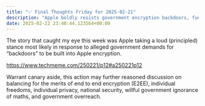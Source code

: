 ```yaml
---
title: "✅ Final Thoughts Friday for 2025-02-21"
description: "Apple boldly resists government encryption backdoors, fueling the privacy vs. security debate."
date: 2025-02-22 23:40:44.123564+00:00
---
```


<!-- buttondown-editor-mode: fancy --><p>The story that caught my eye this week was Apple taking a loud (principled) stance most likely in response to alleged government demands for “backdoors” to be built into Apple encryption.</p><p><a target="_blank" rel="noopener noreferrer nofollow" href="https://www.techmeme.com/250221/p12#a250221p12">https://www.techmeme.com/250221/p12#a250221p12</a></p><p>Warrant canary aside, this action may further reasoned discussion on balancing for the merits of end to end encryption (E2EE), individual freedoms, individual privacy, national security, willful government ignorance of maths, and government overreach.</p><p></p><p></p>